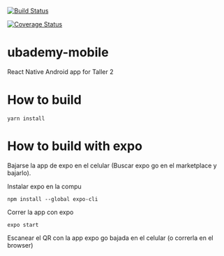 [![Build Status](https://app.travis-ci.com/la-venganza/ubademy-mobile.svg?branch=development)](https://app.travis-ci.com/la-venganza/ubademy-mobile)

[![Coverage Status](https://coveralls.io/repos/github/la-venganza/ubademy-mobile/badge.svg?branch=development)](https://coveralls.io/github/la-venganza/ubademy-mobile?branch=development)

# ubademy-mobile
React Native Android app for Taller 2

# How to build
```
yarn install 
```

# How to build with expo
Bajarse la app de expo en el celular (Buscar expo go en el marketplace y bajarlo).

Instalar expo en la compu
```
npm install --global expo-cli
```

Correr la app con expo
```
expo start
```

Escanear el QR con la app expo go bajada en el celular (o correrla en el browser)



